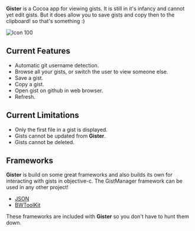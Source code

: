 __Gister__ is a Cocoa app for viewing gists. It is still in it's infancy and cannot yet edit gists. But it does allow you to save gists and copy then to the clipboard! so that's something :)

![Icon 100](https://github.com/InScopeApps/Gister/raw/master/ScreenShots/Main.png)

Current Features
--------
* Automatic git username detection.
* Browse all your gists, or switch the user to view someone else.
* Save a gist.
* Copy a gist.
* Open gist on github in web browser.
* Refresh.

Current Limitations
--------
* Only the first file in a gist is displayed.
* Gists cannot be updated from __Gister__.
* Gists cannot be deleted.

Frameworks
--------
__Gister__ is build on some great frameworks and also builds its own for interacting with gists in objective-c. The GistManager framework can be used in any other project!

* [JSON](http://stig.github.com/json-framework/)
* [BWToolKit](http://www.brandonwalkin.com/bwtoolkit/)

These frameworks are included with __Gister__ so you don't have to hunt them down.